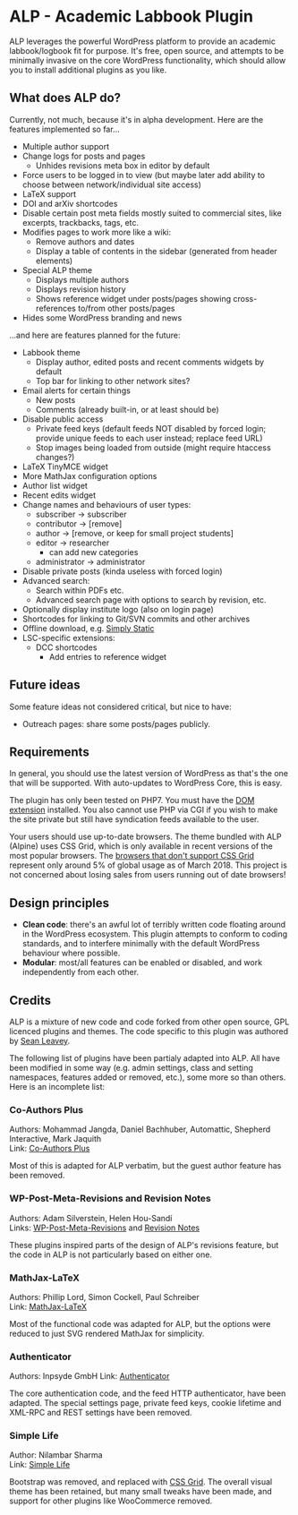 # ALP - Academic Labbook Plugin
ALP leverages the powerful WordPress platform to provide an academic
labbook/logbook fit for purpose. It's free, open source, and attempts to be
minimally invasive on the core WordPress functionality, which should allow you
to install additional plugins as you like.

## What does ALP do?
Currently, not much, because it's in alpha development. Here are the features
implemented so far...
 - Multiple author support
 - Change logs for posts and pages
   - Unhides revisions meta box in editor by default
 - Force users to be logged in to view (but maybe later add ability to choose
   between network/individual site access)
 - LaTeX support
 - DOI and arXiv shortcodes
 - Disable certain post meta fields mostly suited to commercial sites, like
   excerpts, trackbacks, tags, etc.
 - Modifies pages to work more like a wiki:
   - Remove authors and dates
   - Display a table of contents in the sidebar (generated from header elements)
 - Special ALP theme
   - Displays multiple authors
   - Displays revision history
   - Shows reference widget under posts/pages showing cross-references to/from other posts/pages
 - Hides some WordPress branding and news

...and here are features planned for the future:
 - Labbook theme
   - Display author, edited posts and recent comments widgets by default
   - Top bar for linking to other network sites?
 - Email alerts for certain things
   - New posts
   - Comments (already built-in, or at least should be)
 - Disable public access
   - Private feed keys (default feeds NOT disabled by forced login; provide
     unique feeds to each user instead; replace feed URL)
   - Stop images being loaded from outside (might require htaccess changes?)
 - LaTeX TinyMCE widget
 - More MathJax configuration options
 - Author list widget
 - Recent edits widget
 - Change names and behaviours of user types:
   - subscriber -> subscriber
   - contributor -> [remove]
   - author -> [remove, or keep for small project students]
   - editor -> researcher
     - can add new categories
   - administrator -> administrator
 - Disable private posts (kinda useless with forced login)
 - Advanced search:
   - Search within PDFs etc.
   - Advanced search page with options to search by revision, etc.
 - Optionally display institute logo (also on login page)
 - Shortcodes for linking to Git/SVN commits and other archives
 - Offline download, e.g. [Simply Static](https://wordpress.org/plugins/simply-static/)
 - LSC-specific extensions:
   - DCC shortcodes
     - Add entries to reference widget

## Future ideas
Some feature ideas not considered critical, but nice to have:
 - Outreach pages: share some posts/pages publicly.

## Requirements
In general, you should use the latest version of WordPress as that's the one
that will be supported. With auto-updates to WordPress Core, this is easy.

The plugin has only been tested on PHP7. You must have the [DOM extension](http://www.php.net/manual/en/book.dom.php) installed. You also cannot use
PHP via CGI if you wish to make the site private but still have syndication
feeds available to the user.

Your users should use up-to-date browsers. The theme bundled with ALP (Alpine)
uses CSS Grid, which is only available in recent versions of the most popular
browsers. The [browsers that don't support CSS Grid](https://caniuse.com/#feat=css-grid)
represent only around 5% of global usage as of March 2018. This project is not
concerned about losing sales from users running out of date browsers!

## Design principles
 - **Clean code**: there's an awful lot of terribly written code floating around
   in the WordPress ecosystem. This plugin attempts to conform to coding
   standards, and to interfere minimally with the default WordPress behaviour
   where possible.
 - **Modular**: most/all features can be enabled or disabled, and work
   independently from each other.

## Credits
ALP is a mixture of new code and code forked from other open source, GPL
licenced plugins and themes. The code specific to this plugin was authored by
[Sean Leavey](https://attackllama.com/).

The following list of plugins have been partialy adapted into ALP. All have been
modified in some way (e.g. admin settings, class and setting namespaces, features
added or removed, etc.), some more so than others. Here is an incomplete list:

### Co-Authors Plus
Authors: Mohammad Jangda, Daniel Bachhuber, Automattic, Shepherd Interactive, Mark Jaquith  
Link: [Co-Authors Plus](https://wordpress.org/plugins/co-authors-plus/)

Most of this is adapted for ALP verbatim, but the guest author feature has been removed.

### WP-Post-Meta-Revisions and Revision Notes
Authors: Adam Silverstein, Helen Hou-Sandí  
Links: [WP-Post-Meta-Revisions](https://github.com/adamsilverstein/wp-post-meta-revisions) and [Revision Notes](https://wordpress.org/plugins/revision-notes/)

These plugins inspired parts of the design of ALP's revisions feature, but the code in ALP
is not particularly based on either one.

### MathJax-LaTeX
Authors: Phillip Lord, Simon Cockell, Paul Schreiber  
Link: [MathJax-LaTeX](https://wordpress.org/plugins/mathjax-latex/)

Most of the functional code was adapted for ALP, but the options were reduced to just SVG
rendered MathJax for simplicity.

### Authenticator
Authors: Inpsyde GmbH
Link: [Authenticator](https://wordpress.org/plugins/authenticator/)

The core authentication code, and the feed HTTP authenticator, have been adapted. The special
settings page, private feed keys, cookie lifetime and XML-RPC and REST settings have been
removed.

### Simple Life
Author: Nilambar Sharma  
Link: [Simple Life](https://wordpress.org/themes/simple-life/)

Bootstrap was removed, and replaced with [CSS Grid](https://developer.mozilla.org/en-US/docs/Web/CSS/CSS_Grid_Layout).
The overall visual theme has been retained, but many small tweaks have been made, and
support for other plugins like WooCommerce removed.